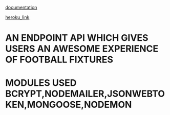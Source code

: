 [documentation](https://documenter.getpostman.com/view/19330071/UVsJwnGy)

[heroku_link](https://newmock-premier-league.herokuapp.com/)

# AN ENDPOINT API WHICH GIVES USERS AN AWESOME EXPERIENCE OF FOOTBALL FIXTURES
# MODULES USED BCRYPT,NODEMAILER,JSONWEBTOKEN,MONGOOSE,NODEMON